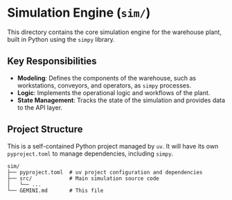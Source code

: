 # Simulation Engine (`sim/`)

This directory contains the core simulation engine for the warehouse plant, built in Python using the `simpy` library.

## Key Responsibilities

-   **Modeling**: Defines the components of the warehouse, such as workstations, conveyors, and operators, as `simpy` processes.
-   **Logic**: Implements the operational logic and workflows of the plant.
-   **State Management**: Tracks the state of the simulation and provides data to the API layer.

## Project Structure

This is a self-contained Python project managed by `uv`. It will have its own `pyproject.toml` to manage dependencies, including `simpy`.

```
sim/
├── pyproject.toml  # uv project configuration and dependencies
├── src/            # Main simulation source code
│   └── ...
└── GEMINI.md       # This file
```
